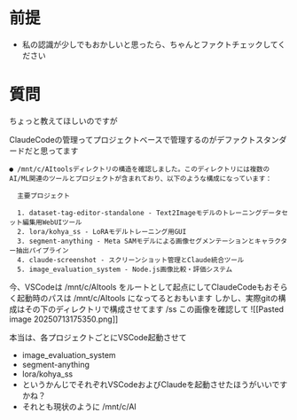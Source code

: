 # 前提
* 私の認識が少しでもおかしいと思ったら、ちゃんとファクトチェックしてください

# 質問
ちょっと教えてほしいのですが

ClaudeCodeの管理ってプロジェクトベースで管理するのがデファクトスタンダードだと思ってます

```
● /mnt/c/AItoolsディレクトリの構造を確認しました。このディレクトリには複数のAI/ML関連のツールとプロジェクトが含まれており、以下のような構成になっています：

  主要プロジェクト

  1. dataset-tag-editor-standalone - Text2Imageモデルのトレーニングデータセット編集用WebUIツール
  2. lora/kohya_ss - LoRAモデルトレーニング用GUI
  3. segment-anything - Meta SAMモデルによる画像セグメンテーションとキャラクター抽出パイプライン
  4. claude-screenshot - スクリーンショット管理とClaude統合ツール
  5. image_evaluation_system - Node.js画像比較・評価システム

```

今、VSCodeは
 /mnt/c/AItools
 をルートとして起点にしてClaudeCodeもおそらく起動時のパスは
  /mnt/c/AItools
  になってるとおもいます
  しかし、実際gitの構成はその下のディレクトリで構成させてます
/ss この画像を確認して
  ![[Pasted image 20250713175350.png]]

本当は、各プロジェクトごとにVSCode起動させて
* image_evaluation_system
* segment-anything
* lora/kohya_ss
* というかんじでそれぞれVSCodeおよびClaudeを起動させたほうがいいですかね？
* それとも現状のように /mnt/c/AI